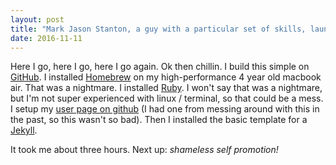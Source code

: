 ```yaml
---
layout: post
title: "Mark Jason Stanton, a guy with a particular set of skills, launches site"
date: 2016-11-11
---
```

Here I go, here I go, here I go again. Ok then chillin. I build this simple on [GitHub](http://www.github.com). I installed [Homebrew](http://brew.sh/) on my high-performance 4 year old macbook air. That was a nightmare. I installed [Ruby](http://rubyonrails.org/). I won't say that was a nightmare, but I'm not super experienced with linux / terminal, so that could be a mess. I setup my [user page on github](https://help.github.com/articles/user-organization-and-project-pages/) (I had one from messing around with this in the past, so this wasn't so bad). Then I installed the basic template for a [Jekyll](http://jekyllrb.com).

It took me about three hours. Next up: *shameless self promotion!*